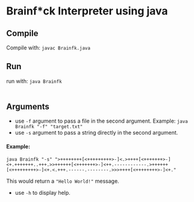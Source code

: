 # Brainf*ck Interpreter using java
## Compile
Compile with: `javac Brainfk.java`
## Run
run with: `java Brainfk` <option> <arg>
## Arguments
- use `-f` argument to pass a file in the second argument. Example: `java Brainfk "-f" "target.txt"`  
- use `-s` argument to pass a string directly in the second argument. 
#### Example: 

`java Brainfk "-s" ">++++++++[<+++++++++>-]<.>++++[<+++++++>-]<+.+++++++..+++.>>++++++[<+++++++>-]<++.------------.>++++++[<+++++++++>-]<+.<.+++.------.--------.>>>++++[<++++++++>-]<+."`

This would return a `"Hello World!"` message.
- use `-h` to display help. 